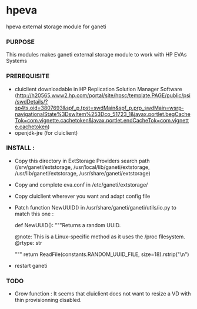 hpeva
=====

hpeva external storage module for ganeti


### PURPOSE

 This modules makes ganeti external storage module to work with HP EVAs Systems

### PREREQUISITE
 * cluiclient downloadable in HP Replication Solution Manager Software (http://h20565.www2.hp.com/portal/site/hpsc/template.PAGE/public/psi/swdDetails/?sp4ts.oid=3807693&spf_p.tpst=swdMain&spf_p.prp_swdMain=wsrp-navigationalState%3DswItem%253Dco_51723_1&javax.portlet.begCacheTok=com.vignette.cachetoken&javax.portlet.endCacheTok=com.vignette.cachetoken)
 * openjdk-jre (for cluiclient)

### INSTALL :
 * Copy this directory in ExtStorage Providers search path (/srv/ganeti/extstorage, /usr/local/lib/ganeti/extstorage, /usr/lib/ganeti/extstorage, /usr/share/ganeti/extstorage)

 * Copy and complete eva.conf in /etc/ganeti/extstorage/

 * Copy cluiclient wherever you want and adapt config file

 * Patch function NewUUID() in  /usr/share/ganeti/ganeti/utils/io.py to match this one :

    def NewUUID():
      """Returns a random UUID.
   
      @note: This is a Linux-specific method as it uses the /proc filesystem.
      @rtype: str
   
      """
      return ReadFile(constants.RANDOM_UUID_FILE, size=18).rstrip("\n")

 * restart ganeti


### TODO
  - Grow function : It seems that cluiclient does not want to resize a VD with thin provisionning disabled.


